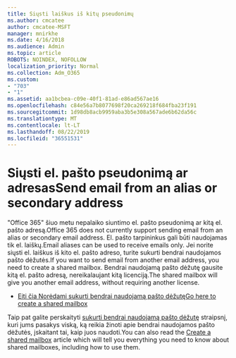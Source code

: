 ```yaml
---
title: Siųsti laiškus iš kitų pseudonimų
ms.author: cmcatee
author: cmcatee-MSFT
manager: mnirkhe
ms.date: 4/16/2018
ms.audience: Admin
ms.topic: article
ROBOTS: NOINDEX, NOFOLLOW
localization_priority: Normal
ms.collection: Adm_O365
ms.custom:
- "703"
- "1"
ms.assetid: aa1bcbea-c09e-40f1-81ad-e86ad567ae16
ms.openlocfilehash: c84e56a7b8077698f20ca269218f684fba23f191
ms.sourcegitcommit: 1d98db8acb9959aba3b5e308a567ade6b62da56c
ms.translationtype: MT
ms.contentlocale: lt-LT
ms.lasthandoff: 08/22/2019
ms.locfileid: "36551531"
---
```

# <a name="send-email-from-an-alias-or-secondary-address"></a><span data-ttu-id="c3f94-102">Siųsti el. pašto pseudonimą ar adresas</span><span class="sxs-lookup"><span data-stu-id="c3f94-102">Send email from an alias or secondary address</span></span>

<span data-ttu-id="c3f94-103">"Office 365" šiuo metu nepalaiko siuntimo el. pašto pseudonimą ar kitą el. pašto adresą.</span><span class="sxs-lookup"><span data-stu-id="c3f94-103">Office 365 does not currently support sending email from an alias or secondary email address.</span></span> <span data-ttu-id="c3f94-104">El. pašto tarpininkus gali būti naudojamas tik el. laiškų.</span><span class="sxs-lookup"><span data-stu-id="c3f94-104">Email aliases can be used to receive emails only.</span></span> <span data-ttu-id="c3f94-105">Jei norite siųsti el. laiškus iš kito el. pašto adreso, turite sukurti bendrai naudojamos pašto dėžutės.</span><span class="sxs-lookup"><span data-stu-id="c3f94-105">If you want to send email from another email address, you need to create a shared mailbox.</span></span> <span data-ttu-id="c3f94-106">Bendrai naudojamą pašto dėžutę gausite kitą el. pašto adresą, nereikalaujant kitą licenciją.</span><span class="sxs-lookup"><span data-stu-id="c3f94-106">The shared mailbox will give you another email address, without requiring another license.</span></span>
  
- [<span data-ttu-id="c3f94-107">Eiti čia Norėdami sukurti bendrai naudojamą pašto dėžutę</span><span class="sxs-lookup"><span data-stu-id="c3f94-107">Go here to create a shared mailbox</span></span>](https://portal.office.com/AdminPortal/Home#/AssistedGuide/addemailoptions)

<span data-ttu-id="c3f94-108">Taip pat galite perskaityti [sukurti bendrai naudojamą pašto dėžutę](https://docs.microsoft.com/office365/admin/email/create-a-shared-mailbox) straipsnį, kuri jums pasakys viską, ką reikia žinoti apie bendrai naudojamos pašto dėžutės, įskaitant tai, kaip juos naudoti.</span><span class="sxs-lookup"><span data-stu-id="c3f94-108">You can also read the [Create a shared mailbox](https://docs.microsoft.com/office365/admin/email/create-a-shared-mailbox) article which will tell you everything you need to know about shared mailboxes, including how to use them.</span></span>